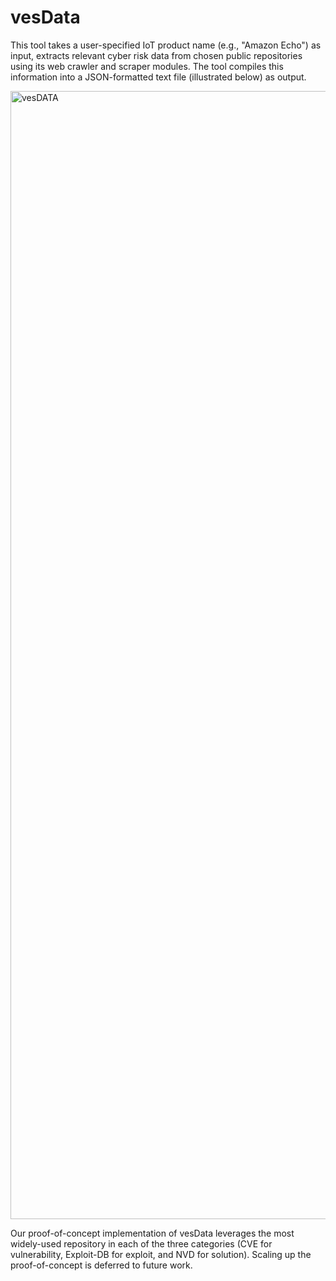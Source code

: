 # vesData 

This tool takes a user-specified IoT product name (e.g., "Amazon Echo") as input, extracts relevant cyber risk data from chosen public repositories using its web crawler and scraper modules. The tool compiles this information into a JSON-formatted text file (illustrated below) as output.

<img width="1805" alt="vesDATA" src="https://github.com/martazg01/vesData/assets/11307175/366403ca-93da-49ed-b733-e0780ba76d4c">

Our proof-of-concept implementation of vesData leverages the most widely-used repository in each of the three categories (CVE for vulnerability, Exploit-DB for exploit, and NVD for solution). Scaling up the proof-of-concept is deferred to future work.
